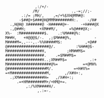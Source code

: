 


                       ,:/+/-
                      /M/              .,-=;//;-
                 .:/= ;MH/,    ,=/+%$XH@MM#@:
                -$##@+$###@H@MMM#######H:.    -/H#
            .,H@H@ X######@ -H#####@+-     -+H###@X
            .,@##H;      +XM##M/,     =%@###@X;-
          X%-  :M##########$.    .:%M###@%:
          M##H,   +H@@@$/-.  ,;$M###@%,          -
          M####M=,,---,.-%%H####M$:          ,+@##
          @##################@/.         :%H##@$-
          M###############H,         ;HM##M$=
          #################.    .=$M##M$=
          ################H..;XM##M$=          .:+
          M###################@%=           =+@MH%
          @#################M/.         =+H#X%=
          =+M###############M,      ,/X#H+:,
            .;XM###########H=   ,/X#H+:;
               .=+HM#######M+/+HM@+=.
                   ,:/%XM####H/.
                        ,.:=-.
